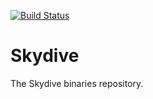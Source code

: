 [![Build Status](https://travis-ci.org/skydive-project/skydive.png)](https://travis-ci.org/skydive-project/skydive)

# Skydive
The Skydive binaries repository.
